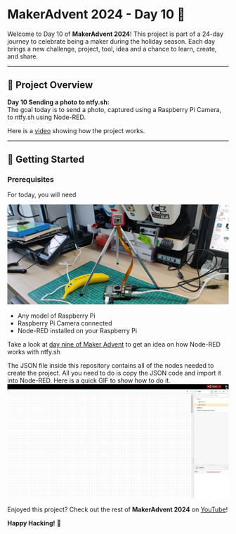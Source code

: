 # MakerAdvent 2024 - Day 10 🎄

Welcome to Day 10 of **MakerAdvent 2024**! This project is part of a 24-day journey to celebrate being a maker during the holiday season. Each day brings a new challenge, project, tool, idea and a chance to learn, create, and share.

---

## 🎯 Project Overview

**Day 10 Sending a photo to ntfy.sh:**  
The goal today is to send a photo, captured using a Raspberry Pi Camera, to ntfy.sh using Node-RED.

Here is a [video](https://youtu.be/xtkpPKeXc8s) showing how the project works.

---

## 🚀 Getting Started

### Prerequisites

For today, you will need

![Raspberry Pi 5 and camera on desk](https://github.com/lesp/MakerAdvent2024/blob/main/Day%2010/Pi%205_and_Camera.jpg)

- Any model of Raspberry Pi
- Raspberry Pi Camera connected
- Node-RED installed on your Raspberry Pi


Take a look at [day nine of Maker Advent](https://youtu.be/xc2CBeLp_8A) to get an idea on how Node-RED works with ntfy.sh

The JSON file inside this repository contains all of the nodes needed to create the project. All you need to do is copy the JSON code and import it into Node-RED. Here is a quick GIF to show how to do it.
![Node-RED Import](node-red-import.gif)


Enjoyed this project? Check out the rest of **MakerAdvent 2024** on [YouTube](https://youtube.com/playlist?list=PLl7sf03jEHOQ-iI5y5vw6luiuBprks3Bx&si=iQWFclF5UEtYOykv)!  

**Happy Hacking!** 🎉